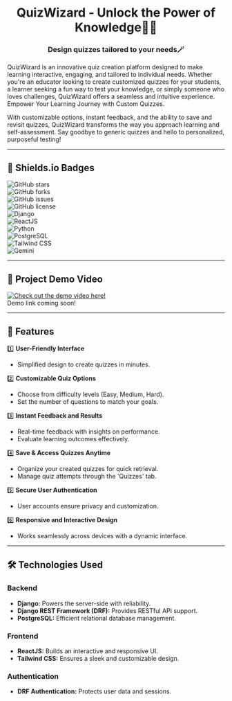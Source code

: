 <h1 align="center" id="title">QuizWizard  - Unlock the Power of Knowledge🧙‍♂️  </h1>

<h3 align="center">Design quizzes tailored to your needs🪄</h3> 

QuizWizard is an innovative quiz creation platform designed to make learning interactive, engaging, and tailored to individual needs. Whether you're an educator looking to create customized quizzes for your students, a learner seeking a fun way to test your knowledge, or simply someone who loves challenges, QuizWizard offers a seamless and intuitive experience. Empower Your Learning Journey with Custom Quizzes.

With customizable options, instant feedback, and the ability to save and revisit quizzes, QuizWizard transforms the way you approach learning and self-assessment. Say goodbye to generic quizzes and hello to personalized, purposeful testing!

---

## 🚀 Shields.io Badges  
![GitHub stars](https://img.shields.io/github/stars/your-repo/QuizWizard?style=social)  
![GitHub forks](https://img.shields.io/github/forks/your-repo/QuizWizard?style=social)  
![GitHub issues](https://img.shields.io/github/issues/your-repo/QuizWizard)  
![GitHub license](https://img.shields.io/github/license/your-repo/QuizWizard)  
![Django](https://img.shields.io/badge/Django-4.0-green?logo=django&logoColor=white)  
![ReactJS](https://img.shields.io/badge/React-17-blue?logo=react&logoColor=white)  
![Python](https://img.shields.io/badge/Python-3.9-blue?logo=python&logoColor=white)  
![PostgreSQL](https://img.shields.io/badge/PostgreSQL-13.0-blue?logo=postgresql&logoColor=white)  
![Tailwind CSS](https://img.shields.io/badge/TailwindCSS-2.0-blue?logo=tailwind-css&logoColor=white)  
![Gemini](https://img.shields.io/badge/Gemini-API-orange?logo=google&logoColor=white)  

---

## 🎥 Project Demo  Video
[![Check out the demo video here!](https://imgur.com/gallery/quizwizard-Ez4VR5Y)](https://youtu.be/2i7sxpLE7hI?si=IeH53KcPTiVhBVcM)
<br>
Demo link coming soon!  

---


## 🌟 Features  

1️⃣ **User-Friendly Interface**  
- Simplified design to create quizzes in minutes.  

2️⃣ **Customizable Quiz Options**  
- Choose from difficulty levels (Easy, Medium, Hard).  
- Set the number of questions to match your goals.  

3️⃣ **Instant Feedback and Results**  
- Real-time feedback with insights on performance.  
- Evaluate learning outcomes effectively.  

4️⃣ **Save & Access Quizzes Anytime**  
- Organize your created quizzes for quick retrieval.  
- Manage quiz attempts through the 'Quizzes' tab.  

5️⃣ **Secure User Authentication**  
- User accounts ensure privacy and customization.  

6️⃣ **Responsive and Interactive Design**  
- Works seamlessly across devices with a dynamic interface.  

---

## 🛠️ Technologies Used  

### Backend  
- **Django:** Powers the server-side with reliability.  
- **Django REST Framework (DRF):** Provides RESTful API support.  
- **PostgreSQL:** Efficient relational database management.  

### Frontend  
- **ReactJS:** Builds an interactive and responsive UI.  
- **Tailwind CSS:** Ensures a sleek and customizable design.  

### Authentication  
- **DRF Authentication:** Protects user data and sessions.